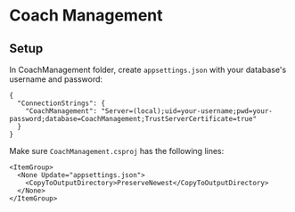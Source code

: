 # Coach Management

## Setup
In CoachManagement folder, create `appsettings.json` with your database's username and password:
```
{
  "ConnectionStrings": {
    "CoachManagement": "Server=(local);uid=your-username;pwd=your-password;database=CoachManagement;TrustServerCertificate=true"
  }
}
```
Make sure `CoachManagement.csproj` has the following lines:
```
<ItemGroup>
  <None Update="appsettings.json">
    <CopyToOutputDirectory>PreserveNewest</CopyToOutputDirectory>
  </None>
</ItemGroup>
```
